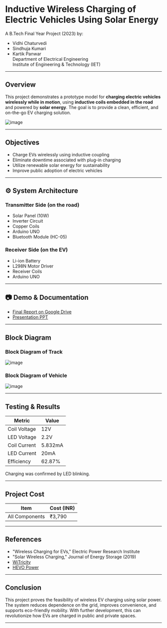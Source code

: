 #  Inductive Wireless Charging of Electric Vehicles Using Solar Energy

A B.Tech Final Year Project (2023) by:
- Vidhi Chaturvedi
- Sindhuja Kumari
- Kartik Panwar  
Department of Electrical Engineering  
Institute of Engineering & Technology (IET)

---

##  Overview

This project demonstrates a prototype model for **charging electric vehicles wirelessly while in motion**, using **inductive coils embedded in the road** and powered by **solar energy**. The goal is to provide a clean, efficient, and on-the-go EV charging solution.

![image](https://github.com/user-attachments/assets/e9ae99d4-a67b-4aaf-a87e-93b680bed760)



---

##  Objectives

- Charge EVs wirelessly using inductive coupling
- Eliminate downtime associated with plug-in charging
- Utilize renewable solar energy for sustainability
- Improve public adoption of electric vehicles

---

## ⚙️ System Architecture

###  Transmitter Side (on the road)
- Solar Panel (10W)
- Inverter Circuit
- Copper Coils
- Arduino UNO
- Bluetooth Module (HC-05)

###  Receiver Side (on the EV)
- Li-ion Battery
- L298N Motor Driver
- Receiver Coils
- Arduino UNO

---

## 📷 Demo & Documentation

-  [Final Report on Google Drive](https://docs.google.com/document/d/15LaDlF-Ik-Veeb6Fc5dxYRlm-NravYVeSFne-TEL0T0/edit?usp=sharing) 
-  [Presentation PPT](https://docs.google.com/presentation/d/1W_7g_BG3PN-jOj-Sfsb020gIdowi3V2s/edit?usp=sharing&ouid=114610014686363824211&rtpof=true&sd=true)


---

##  Block Diagram

### Block Diagram of Track
![image](https://github.com/user-attachments/assets/c4971b62-60ca-4087-b094-066a89e8e226)
### Block Diagram of Vehicle
![image](https://github.com/user-attachments/assets/ebaf5f7f-32a3-4634-be5a-0ea0d76705e6)


---

##  Testing & Results

| Metric           | Value        |
|------------------|--------------|
| Coil Voltage      | 12V          |
| LED Voltage       | 2.2V         |
| Coil Current      | 5.832mA      |
| LED Current       | 20mA         |
| Efficiency        | 62.87%       |

Charging was confirmed by LED blinking.

---

##  Project Cost

| Item               | Cost (INR)  |
|--------------------|------------|
| All Components     | ₹3,790      |

---

##  References

- "Wireless Charging for EVs," Electric Power Research Institute  
- "Solar Wireless Charging," Journal of Energy Storage (2019)  
- [WiTricity](https://witricity.com/)  
- [HEVO Power](https://www.hevopower.com/)

---

##  Conclusion

This project proves the feasibility of wireless EV charging using solar power. The system reduces dependence on the grid, improves convenience, and supports eco-friendly mobility. With further development, this can revolutionize how EVs are charged in public and private spaces.

---



